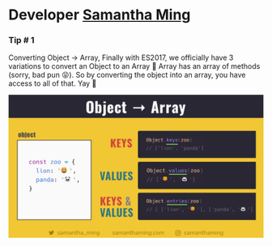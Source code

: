 # Developer [Samantha Ming](https://twitter.com/samantha_ming)

### Tip # 1

Converting Object → Array, Finally with ES2017, we officially have 3 variations to convert an Object to an Array 🎊
Array has an array of methods (sorry, bad pun 😝). So by converting the object into an array, you have access to all of that. Yay 🥳

![Screenshot](./media/smantha/1.png)